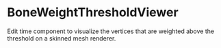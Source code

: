 # BoneWeightThresholdViewer
Edit time component to visualize the vertices that are weighted above the threshold on a skinned mesh renderer.

